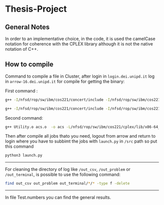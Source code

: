 # Thesis-Project
## General Notes

In order to an implementative choice, in the code, it is used the camelCase notation for coherence with
the CPLEX library although it is not the native notation of C++. 


## How to compile

Command to compile a file in Cluster, after login in `login.dei.unipd.it` log in `arrow-16.dei.unipd.it` for compile for getting the binary:

First command :
```bash
g++ -I/nfsd/rop/sw/ibm/cos221/concert/include -I/nfsd/rop/sw/ibm/cos221/cplex/include -Wno-deprecated-declarations -std=c++17 -c Utility.cpp -o Utility.o

g++ -I/nfsd/rop/sw/ibm/cos221/concert/include -I/nfsd/rop/sw/ibm/cos221/cplex/include -Wno-deprecated-declarations -std=c++17 -c ACS.cpp -o acs.o
```

Second command: 
```bash
g++ Utility.o acs.o  -o acs -L/nfsd/rop/sw/ibm/cos221/cplex/lib/x86-64_linux/static_pic/ -L/nfsd/rop/sw/ibm/cos221/concert/lib/x86-64_linux/static_pic/  -lilocplex -lconcert -lcplex -lm -lpthread -Wno-deprecated-declarations
```

Then after compile all jobs thato you need, logout from arrow and return to login where you have to subbimt the jobs with `launch.py` in `/src` path so put this command

```bash
python3 launch.py
```
***

For cleaning the directory of log like `/out_csv`, `/out_problem` or `/out_terminal`, is possible to use the following command:
 
```bash
find out_csv out_problem out_terminal/*/* -type f -delete
```
***
In file Test.numbers you can find the general results.
